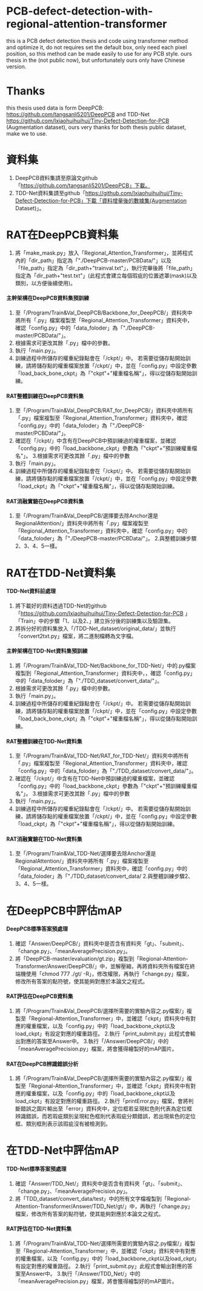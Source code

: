 # PCB-defect-detection-with-regional-attention-transformer
this is a PCB defect detection thesis and code using transformer method and optimize it, do not requires set the default box, only need each pixel position, so this method can be made easily to use for any PCB style.
ours thesis in the (not public now), but unfortunately ours only have Chinese version.
# Thanks
this thesis used data is form DeepPCB: https://github.com/tangsanli5201/DeepPCB and TDD-Net https://github.com/Ixiaohuihuihui/Tiny-Defect-Detection-for-PCB (Augmentation dataset), ours very thanks for both thesis public dataset, make we to use.

# 資料集
1. DeepPCB資料集請至原論文github「https://github.com/tangsanli5201/DeepPCB」下載。
2. TDD-Net資料集請至github「https://github.com/Ixiaohuihuihui/Tiny-Defect-Detection-for-PCB」下載「資料增量後的數據集(Augmentation Dataset)」。

# RAT在DeepPCB資料集
1. 將「make_mask.py」放入「Regional_Attention_Transformer」，並將程式內的「dir_path」指定為「"./DeepPCB-master/PCBData/"」以及「file_path」指定為「dir_path+"trainval.txt"」，執行完畢後將「file_path」指定為「dir_path+"test.txt"」(此程式會建立每個瑕疵的位置遮罩(mask)以及類別，以方便後續使用)。
#### 主幹架構在DeepPCB資料集預訓練
1. 至「/Program/Train&Val_DeepPCB/Backbone_for_DeepPCB/」資料夾中將所有「.py」檔案複製至「Regional_Attention_Transformer」資料夾中，確認「config.py」中的「data_foloder」為「"./DeepPCB-master/PCBData/"」。
2. 根據需求可更改其餘「.py」檔中的參數。
3. 執行「main.py」。
4. 訓練過程中所儲存的權重紀錄點會在「/ckpt/」中。
若需要從儲存點開始訓練，請將儲存點的權重檔案放置「/ckpt/」中，並在「config.py」中設定參數「load_back_bone_ckpt」為「"ckpt"+"權重檔名稱"」，得以從儲存點開始訓練。
#### RAT整體訓練在DeepPCB資料集
1. 至「/Program/Train&Val_DeepPCB/RAT_for_DeepPCB/」資料夾中將所有「.py」檔案複製至「Regional_Attention_Transformer」資料夾中，確認「config.py」中的「data_foloder」為「"./DeepPCB-master/PCBData/"」。
2. 確認在「/ckpt/」中含有在DeepPCB中預訓練過的權重檔案，並確認「config.py」中的「load_backbone_ckpt」參數為「"ckpt"+"預訓練權重檔名"」。
3.根據需求可更改其餘「.py」檔中的參數
4. 執行「main.py」。
5. 訓練過程中所儲存的權重紀錄點會在「/ckpt/」中。
若需要從儲存點開始訓練，請將儲存點的權重檔案放置「/ckpt/」中，並在「config.py」中設定參數「load_ckpt」為「"ckpt"+"權重檔名稱"」，得以從儲存點開始訓練。
#### RAT消融實驗在DeepPCB資料集
1. 至「/Program/Train&Val_DeepPCB/選擇要去除Anchor還是RegionalAttention/」資料夾中將所有「.py」檔案複製至「Regional_Attention_Transformer」資料夾中，確認「config.py」中的「data_foloder」為「"./DeepPCB-master/PCBData/"」。
2.與整體訓練步驟2、3、4、5一樣。
# RAT在TDD-Net資料集
#### TDD-Net資料前處理
1. 將下載好的資料透過TDD-Net的github「https://github.com/Ixiaohuihuihui/Tiny-Defect-Detection-for-PCB 」「Train」中的步驟「1、以及2、」建立拆分後的訓練集以及驗證集。
2. 將拆分好的資料集放入「/TDD-Net_dataset/original_data/」並執行「convert2txt.py」檔案，將二進制檔轉為文字檔。
	
#### 主幹架構在TDD-Net資料集預訓練
1. 將「/Program/Train&Val_TDD-Net/Backbone_for_TDD-Net/」中的.py檔案複製到「Regional_Attention_Transformer」資料夾中，，確認「config.py」中的「data_foloder」為「"./TDD_dataset/convert_data/"」。
2. 根據需求可更改其餘「.py」檔中的參數。
3. 執行「main.py」。
4. 訓練過程中所儲存的權重紀錄點會在「/ckpt/」中。
若需要從儲存點開始訓練，請將儲存點的權重檔案放置「/ckpt/」中，並在「config.py」中設定參數「load_back_bone_ckpt」為「"ckpt"+"權重檔名稱"」，得以從儲存點開始訓練。

#### RAT整體訓練在TDD-Net資料集
1. 至「/Program/Train&Val_TDD-Net/RAT_for_TDD-Net/」資料夾中將所有「.py」檔案複製至「Regional_Attention_Transformer」資料夾中，確認「config.py」中的「data_foloder」為「"./TDD_dataset/convert_data/"」。
2. 確認在「/ckpt/」中含有在TDD-Net中預訓練過的權重檔案，並確認「config.py」中的「load_backbone_ckpt」參數為「"ckpt"+"預訓練權重檔名"」。
3.根據需求可更改其餘「.py」檔中的參數
4. 執行「main.py」。
5. 訓練過程中所儲存的權重紀錄點會在「/ckpt/」中。
若需要從儲存點開始訓練，請將儲存點的權重檔案放置「/ckpt/」中，並在「config.py」中設定參數「load_ckpt」為「"ckpt"+"權重檔名稱"」，得以從儲存點開始訓練。

#### RAT消融實驗在TDD-Net資料集
1. 至「/Program/Train&Val_TDD-Net/選擇要去除Anchor還是RegionalAttention/」資料夾中將所有「.py」檔案複製至「Regional_Attention_Transformer」資料夾中，確認「config.py」中的「data_foloder」為「"./TDD_dataset/convert_data/
2.與整體訓練步驟2、3、4、5一樣。

# 在DeepPCB中評估mAP
#### DeepPCB標準答案預處理
1. 確認「Answer/DeepPCB/」資料夾中是否含有資料夾「gt」、「submit」、「change.py」、「meanAveragePrecision.py」。
2. 將「DeepPCB-master/evaluation/gt.zip」複製到「Regional-Attention-Transformer/Answer/DeepPCB/」中，並解壓縮，再將資料夾所有檔案在終端機使用「chmod 777 ./gt/ -R」，修改權限，再執行「change.py」檔案，修改所有答案的點符號，使其能夠對應於本論文之程式。

#### RAT評估在DeepPCB資料集
1. 將「/Program/Train&Val_DeepPCB/選擇所需要的實驗內容之.py檔案/」複製至「Regional-Attention_Transformer」中，並確認「ckpt」資料夾中有對應的權重檔案，以及「config.py」中的「load_backbone_ckpt以及load_ckpt」有設定對應的權重路徑。
2.執行「print_submit.py」此程式會輸出對應的答案至Answer中。
3.執行「/Answer/DeepPCB/」中的「meanAveragePrecision.py」檔案，將會獲得繪製好的mAP圖片。

#### RAT在DeepPCB辨識錯誤分析
1. 將「/Program/Train&Val_DeepPCB/選擇所需要的實驗內容之.py檔案/」複製至「Regional-Attention_Transformer」中，並確認「ckpt」資料夾中有對應的權重檔案，以及「config.py」中的「load_backbone_ckpt以及load_ckpt」有設定對應的權重路徑。
2.執行「printError.py」檔案，會將判斷錯誤之圖片輸出至「error」資料夾中，定位框若呈現紅色則代表為定位框辨識錯誤，而若瑕疵類別呈現紅色框則代表瑕疵分類錯誤，若出現紫色的定位框、類別框則表示該瑕疵沒有被檢測到。

# 在TDD-Net中評估mAP

#### TDD-Net標準答案預處理
1. 確認「Answer/TDD_Net/」資料夾中是否含有資料夾「gt」、「submit」、「change.py」、「meanAveragePrecision.py」。
2. 將「TDD_dataset/convert_data/test」中的所有文字檔複製到「Regional-Attention-Transformer/Answer/TDD_Net/gt/」中，再執行「change.py」檔案，修改所有答案的點符號，使其能夠對應於本論文之程式。

#### RAT評估在TDD-Net資料集
1. 將「/Program/Train&Val_TDD-Net/選擇所需要的實驗內容之.py檔案/」複製至「Regional-Attention_Transformer」中，並確認「ckpt」資料夾中有對應的權重檔案，以及「config.py」中的「load_backbone_ckpt以及load_ckpt」有設定對應的權重路徑。
2.執行「print_submit.py」此程式會輸出對應的答案至Answer中。
3.執行「/Answer/TDD_Net/」中的「meanAveragePrecision.py」檔案，將會獲得繪製好的mAP圖片。
